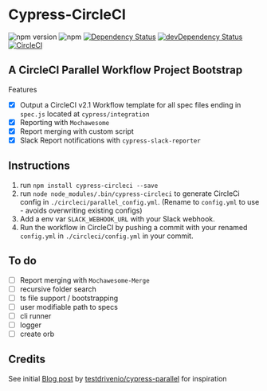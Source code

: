# Cypress-CircleCI

![npm version](https://img.shields.io/npm/v/cypress-circleci.svg)
![npm](https://img.shields.io/npm/dm/cypress-circleci.svg)
[![Dependency Status](https://img.shields.io/david/you54f/cypress-circleci.svg?style=flat-square)](https://david-dm.org/you54f/cypress-circleci)
[![devDependency Status](https://img.shields.io/david/dev/you54f/cypress-circleci.svg?style=flat-square)](https://david-dm.org/you54f/cypress-circleci#info=devDependencies)
[![CircleCI](https://circleci.com/gh/YOU54F/cypress-circleci.svg?style=svg)](https://circleci.com/gh/YOU54F/cypress-circleci)

## A CircleCI Parallel Workflow Project Bootstrap

Features

- [X] Output a CircleCI v2.1 Workflow template for all spec files ending in `spec.js` located at `cypress/integration`
- [X] Reporting with `Mochawesome`
- [X] Report merging with custom script
- [X] Slack Report notifications with `cypress-slack-reporter`

## Instructions

1. run `npm install cypress-circleci --save`
2. run `node node_modules/.bin/cypress-circleci` to generate CircleCi config in `./circleci/parallel_config.yml`. (Rename to `config.yml` to use - avoids overwriting existing configs)
3. Add a env var `SLACK_WEBHOOK_URL` with your Slack webhook.
4. Run the workflow in CircleCI by pushing a commit with your renamed `config.yml` in `./circleci/config.yml` in your commit.


## To do
- [ ] Report merging with `Mochawesome-Merge`
- [ ] recursive folder search
- [ ] ts file support / bootstrapping
- [ ] user modifiable path to specs
- [ ] cli runner
- [ ] logger
- [ ] create orb

## Credits

See initial [Blog post](https://testdriven.io/blog/running-cypress-tests-in-parallel) by [testdrivenio/cypress-parallel](https://github.com/testdrivenio/cypress-parallel) for inspiration
